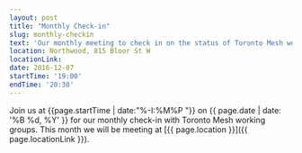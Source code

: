 ```yaml
---
layout: post
title: "Monthly Check-in"
slug: monthly-checkin
text: 'Our monthly meeting to check in on the status of Toronto Mesh working groups.'
location: Northwood, 815 Bloor St W
locationLink:
date: 2016-12-07
startTime: '19:00'
endTime: '20:30'
---
```


Join us at {{page.startTime | date:"%-I:%M%P "}} on {{ page.date | date: '%B %d, %Y' }} for our monthly check-in with Toronto Mesh working groups. This month we will be meeting at [{{ page.location }}]({{ page.locationLink }}).
